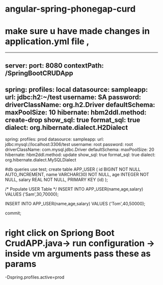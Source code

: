 # angular-spring-phonegap-curd
 
# make sure u have made changes in application.yml file ,
---
server:
  port: 8080
  contextPath: /SpringBootCRUDApp
---
spring:
  profiles: local
datasource:
  sampleapp:
    url: jdbc:h2:~/test
    username: SA
    password:
    driverClassName: org.h2.Driver
    defaultSchema:
    maxPoolSize: 10
    hibernate:
      hbm2ddl.method: create-drop
      show_sql: true
      format_sql: true
      dialect: org.hibernate.dialect.H2Dialect
---
spring:
  profiles: prod
datasource:
  sampleapp:
    url: jdbc:mysql://localhost:3306/test
    username: root
    password: root
    driverClassName: com.mysql.jdbc.Driver
    defaultSchema:
    maxPoolSize: 20
    hibernate:
      hbm2ddl.method: update
      show_sql: true
      format_sql: true
      dialect: org.hibernate.dialect.MySQLDialect





#db queries
use test;
create table APP_USER (
   id BIGINT NOT NULL AUTO_INCREMENT,
   name VARCHAR(30) NOT NULL,
   age  INTEGER NOT NULL,
   salary REAL NOT NULL,
   PRIMARY KEY (id)
);
   
/* Populate USER Table */
INSERT INTO APP_USER(name,age,salary)
VALUES ('Sam',30,70000);
   
INSERT INTO APP_USER(name,age,salary)
VALUES ('Tom',40,50000);
 
commit;
      
# right click on Spriong Boot CrudAPP.java-> run configuration -> inside vm arguments pass these as params 
-Dspring.profiles.active=prod
      
